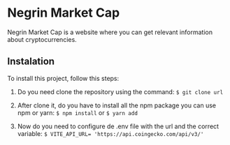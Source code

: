 # Negrin Market Cap
Negrin Market Cap is a website where you can get relevant information about cryptocurrencies.

## Instalation
To install this project, follow this steps:

1. Do you need clone the repository using the command:
    `$ git clone url`

2. After clone it, do you have to install all the npm package you can use npm or yarn:
    `$ npm install`
    or
    `$ yarn add`
    
3. Now do you need to configure de .env file with the url and the correct variable:
`$ VITE_API_URL= 'https://api.coingecko.com/api/v3/'`

